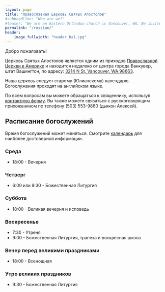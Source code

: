 ```yaml
---
layout: page
title: "Православная церковь Святых Апостолов"
#subheadline: "Who are we?"
#teaser: "We are an Eastern Orthodox church in Vancouver, WA. We invite you to join us for worship and fellowship!"
permalink: "/russian/"
header:
    image_fullwidth: "header_ha1.jpg"
---
```


Добро пожаловать!

Церковь Святых Апостолов является одним из приходов [Православной Церкви в Америке](https://ru.wikipedia.org/wiki/Православная_церковь_в_Америке) и находится недалеко от центра города Ванкувер, штат Вашингтон, по адресу: [3214 N St, Vancouver, WA 98663](/directions/).

Наша церковь следует старому (Юлианскому) календарю. Богослужения проходят на английском языке.

По всем вопросам вы можете обращаться к священнику, используя [контактную форму](/contact/). Вы также можете связаться с русскоговорящим прихожанином по телефону (503) 553-9860 (дьякон Алексей).


## Расписание богослужений

Время богослужений может меняться. Смотрите [календарь](/calendar/) для наиболее достоверной информации.

### Среда
- 18:00 - Вечерня

### Четверг
- 6:00 или 9:30 - Божественная Литургия

### Суббота
- 18:00 - Великая вечерня и исповедь

### Воскресенье
- 7:30 - Утреня
- 9:00 - Божественная Литургия, трапеза и воскресная школа

### Вечер перед великими праздниками
- 18:00 - Всенощная

### Утро великих праздников
- 9:30 - Божественная Литургия

